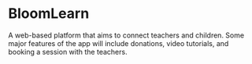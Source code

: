 # BloomLearn
A web-based platform that aims to connect teachers and children. Some major features of the app will include donations, video tutorials, and booking a session with the teachers.
